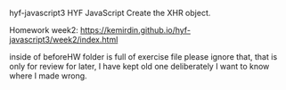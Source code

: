 hyf-javascript3
HYF JavaScript Create the XHR object.

Homework week2: https://kemirdin.github.io/hyf-javascript3/week2/index.html


inside of beforeHW folder is full of exercise file please ignore that, that is only for review for later, I have kept old one deliberately I want to know where I made wrong.